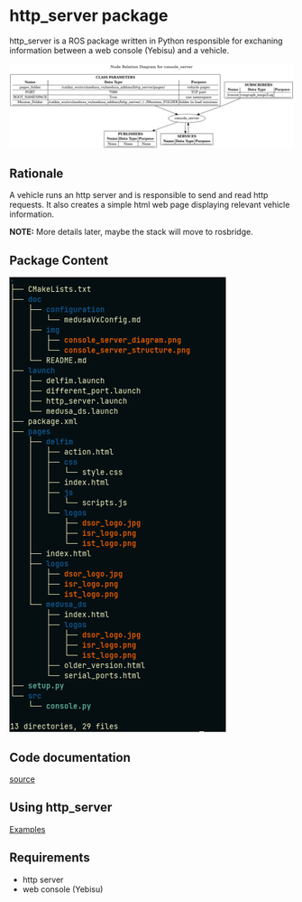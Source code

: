 # http_server package

http_server is a ROS package written in Python responsible for exchaning information between a web console (Yebisu) and a vehicle.

![http_server Diagram](img/console_server_diagram.png)

## Rationale

A vehicle runs an http server and is responsible to send and read http requests. It also creates a simple html web page displaying relevant vehicle information.

**NOTE:** More details later, maybe the stack will move to rosbridge.

## Package Content

![http_server struct](img/console_server_structure.png)

## Code documentation

[source](http://lungfish.isr.tecnico.ulisboa.pt/medusa_vx_doxy/medusa_addons/http_server/html/index.html)

## Using http_server

[Examples](./pages.html)

## Requirements

* http server
* web console (Yebisu)